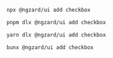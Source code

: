 ```bash tab="npm" copyButton
npx @ngzard/ui add checkbox
```

```bash tab="pnpm"
pnpm dlx @ngzard/ui add checkbox
```

```bash tab="yarn"
yarn dlx @ngzard/ui add checkbox
```

```bash tab="bun"
bunx @ngzard/ui add checkbox
```